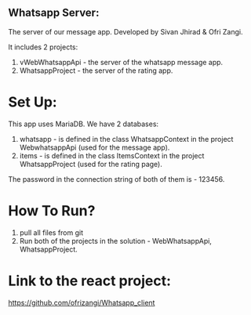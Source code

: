 ## Whatsapp Server:
The server of our message app.
Developed by Sivan Jhirad & Ofri Zangi.

It includes 2 projects:

1. vWebWhatsappApi - the server of the whatsapp message app.
2. WhatsappProject - the server of the rating app.

# Set Up:
This app uses MariaDB.
We have 2 databases:

1. whatsapp - is defined in the class WhatsappContext in the project WebwhatsappApi (used for the message app).
2. items - is defined in the class ItemsContext in the project WhatsappProject (used for the rating page).

The password in the connection string of both of them is - 123456.

# How To Run?
1. pull all files from git
2. Run both of the projects in the solution - WebWhatsappApi, WhatsappProject.

# Link to the react project:
https://github.com/ofrizangi/Whatsapp_client
